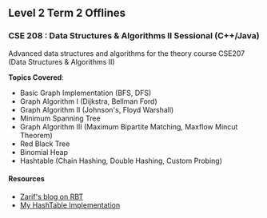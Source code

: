 ## Level 2 Term 2 Offlines

### CSE 208 : Data Structures & Algorithms II Sessional (C++/Java)
Advanced data structures and algorithms for the theory course CSE207 (Data Structures & Algorithms II)

**Topics Covered**:
- Basic Graph Implementation (BFS, DFS)
- Graph Algorithm I (Dijkstra, Bellman Ford)
- Graph Algorithm II (Johnson's, Floyd Warshall)
- Minimum Spanning Tree
- Graph Algorithm III (Maximum Bipartite Matching, Maxflow Mincut Theorem)
- Red Black Tree
- Binomial Heap
- Hashtable (Chain Hashing, Double Hashing, Custom Probing)

#### Resources
- [Zarif's blog on RBT](https://zarif98sjs.github.io/blog/blog/redblacktree/)
- [My HashTable Implementation]()